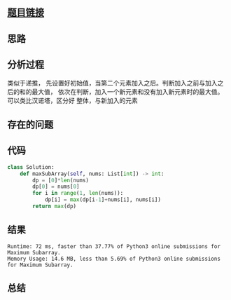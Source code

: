 [//]: # (@Author  : xu.junpeng)
[//]: # (@Time    : 2020/5/25 10:46 下午)
## [题目链接](https://leetcode.com/problems/maximum-subarray/)

## 思路

## 分析过程
类似于递推， 先设置好初始值，当第二个元素加入之后。判断加入之前与加入之后的和的最大值，
依次在判断，加入一个新元素和没有加入新元素时的最大值。可以类比汉诺塔，区分好 整体，与新加入的元素
## 存在的问题

## 代码
```python
class Solution:
    def maxSubArray(self, nums: List[int]) -> int:
        dp = [0]*len(nums)
        dp[0] = nums[0]
        for i in range(1, len(nums)):
            dp[i] = max(dp[i-1]+nums[i], nums[i])
        return max(dp)

```

## 结果
```
Runtime: 72 ms, faster than 37.77% of Python3 online submissions for Maximum Subarray.
Memory Usage: 14.6 MB, less than 5.69% of Python3 online submissions for Maximum Subarray.
```
## 总结

